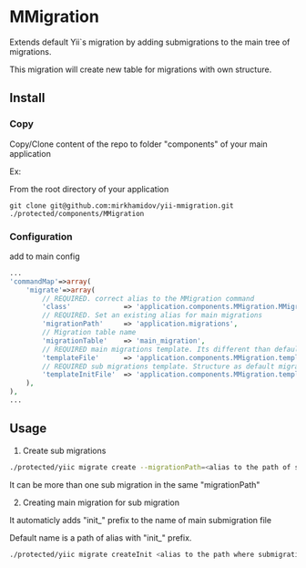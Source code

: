 # MMigration

Extends default Yii`s migration by adding submigrations to the main tree of migrations.

This migration will create new table for migrations with own structure.

## Install

### Copy

Copy/Clone content of the repo to folder "components" of your main application

Ex:

From the root directory of your application 
```
git clone git@github.com:mirkhamidov/yii-mmigration.git ./protected/components/MMigration
```

### Configuration

add to main config

```php
...
'commandMap'=>array(
    'migrate'=>array(
        // REQUIRED. correct alias to the MMigration command
        'class'             => 'application.components.MMigration.MMigrateCommand',
        // REQUIRED. Set an existing alias for main migrations
        'migrationPath'     => 'application.migrations',
        // Migration table name
        'migrationTable'    => 'main_migration',
        // REQUIRED main migrations template. Its different than default one.
        'templateFile'      => 'application.components.MMigration.template',
        // REQUIRED sub migrations template. Structure as default migration
        'templateInitFile'  => 'application.components.MMigration.template_init',
    ),
),
...
```


## Usage

1. Create sub migrations

```bash
./protected/yiic migrate create --migrationPath=<alias to the path of submigration> <name of submigraiont>
```
It can be more than one sub migration in the same "migrationPath"

2. Creating main migration for sub migration

It automaticly adds "init_" prefix to the name of main submigration file

Default name is a path of alias with "init_" prefix.

```bash
./protected/yiic migrate createInit <alias to the path where submigrations located> [--name=<name of main migration>]
```
